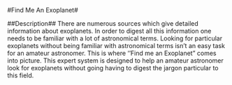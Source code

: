 
#Find Me An Exoplanet#

##Description##
There are numerous sources which give detailed information about exoplanets. In order to digest all this information one needs to be familiar with a lot of astronomical terms. Looking for particular exoplanets without being familiar with astronomical terms isn’t an easy task for an amateur astronomer. This is where ‘’Find me an Exoplanet” comes into picture. This expert system is designed to help an amateur astronomer look for exoplanets without going having to digest the jargon particular to this field.
